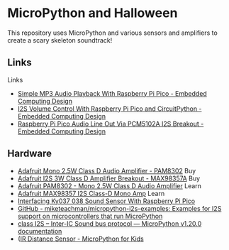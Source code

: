 # MicroPython and Halloween
This repository uses MicroPython and various sensors and amplifiers to create a scary skeleton soundtrack!
## Links
Links
* [Simple MP3 Audio Playback With Raspberry Pi Pico - Embedded Computing Design](https://embeddedcomputing.com/technology/processing/interface-io/simple-mp3-audio-playback-with-raspberry-pi-pico)
* [I2S Volume Control With Raspberry Pi Pico and CircuitPython - Embedded Computing Design](https://embeddedcomputing.com/technology/open-source/i2s-volume-control-with-raspberry-pi-pico-and-circuitpython)
* [Raspberry Pi Pico Audio Line Out Via PCM5102A I2S Breakout - Embedded Computing Design](https://embeddedcomputing.com/technology/open-source/development-kits/raspberry-pi-pico-audio-line-out-via-pcm5102a-i2s-breakout)

## Hardware
* [Adafruit Mono 2.5W Class D Audio Amplifier - PAM8302](https://www.adafruit.com/product/2130) Buy
* [Adafruit I2S 3W Class D Amplifier Breakout - MAX98357A](https://www.adafruit.com/product/3006) Buy
* [Adafruit PAM8302 - Mono 2.5W Class D Audio Amplifier](https://learn.adafruit.com/adafruit-pam8302-mono-2-5w-class-d-audio-amplifier) Learn
* [Adafruit MAX98357 I2S Class-D Mono Amp](https://learn.adafruit.com/adafruit-max98357-i2s-class-d-mono-amp) Learn
* [Interfacing Ky037 038 Sound Sensor With Raspberry Pi Pico](https://otosection.com/interfacing-ky037-038-sound-sensor-with-raspberry-pi-pico/)
* [GitHub - miketeachman/micropython-i2s-examples: Examples for I2S support on microcontrollers that run MicroPython](https://github.com/miketeachman/micropython-i2s-examples)
* [class I2S – Inter-IC Sound bus protocol — MicroPython v1.20.0 documentation](https://docs.micropython.org/en/v1.20.0/library/machine.I2S.html?highlight=i2s#machine.I2S)
* ([IR Distance Sensor - MicroPython for Kids](https://www.coderdojotc.org/micropython/sensors/08-ir-distance-sensor/)

